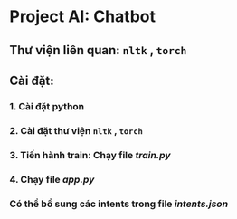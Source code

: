 # Project AI: Chatbot
## Thư viện liên quan: `nltk` , `torch`
## Cài đặt:
### 1. Cài đặt python
### 2. Cài đặt thư viện `nltk` , `torch`
### 3. Tiến hành train: Chạy file *train.py*
### 4. Chạy file *app.py*
### Có thể bổ sung các intents trong file *intents.json*
